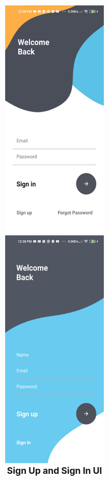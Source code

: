 <h1 align="center">
<img src="/image (1).jpg" width="310" height="715" alt="Video 1"/>
<img src="/image (2).jpg" width="310" height="715" alt="Screenshot 1"/>
<br/>
Sign Up and Sign In UI
</h1>
